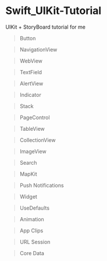 # Swift_UIKit-Tutorial
UIKit + StoryBoard tutorial for me

> Button

> NavigationView

> WebView

> TextField

> AlertView

> Indicator

> Stack

> PageControl

> TableView

> CollectionView

> ImageView

> Search

> MapKit

> Push Notifications

> Widget

> UseDefaults

> Animation

> App Clips

> URL Session

> Core Data
